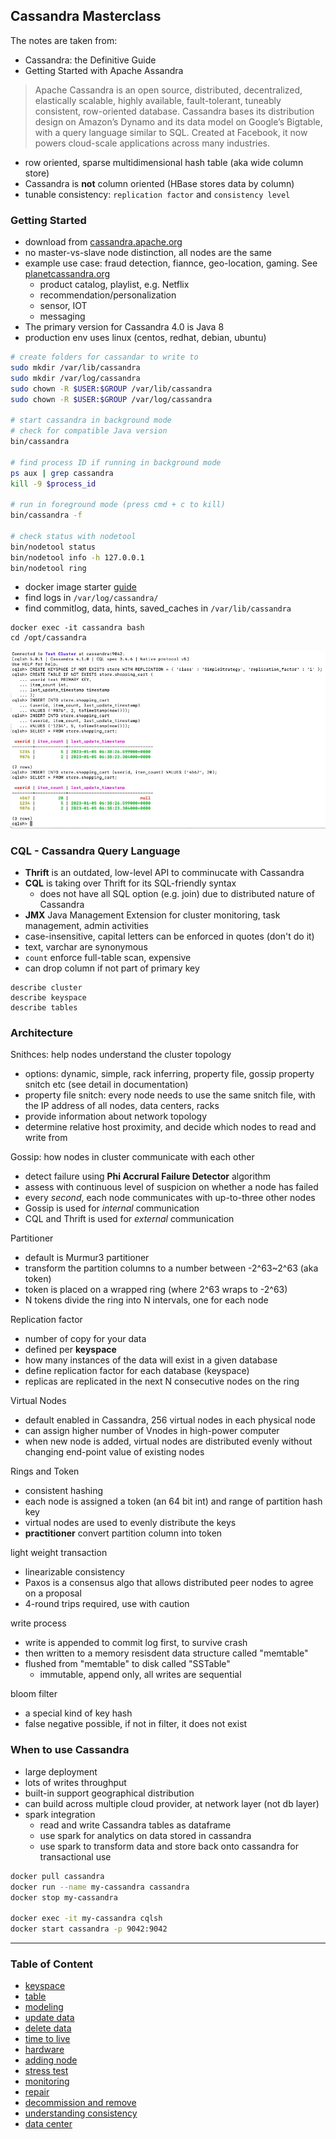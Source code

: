 ## Cassandra Masterclass

The notes are taken from:

- Cassandra: the Definitive Guide
- Getting Started with Apache Assandra

> Apache Cassandra is an open source, distributed, decentralized, elastically scalable, highly available, fault-tolerant, tuneably consistent, row-oriented database. Cassandra bases its distribution design on Amazon’s Dynamo and its data model on Google’s Bigtable, with a query language similar to SQL. Created at Facebook, it now powers cloud-scale applications across many industries.

- row oriented, sparse multidimensional hash table (aka wide column store)
- Cassandra is **not** column oriented (HBase stores data by column)
- tunable consistency: `replication factor` and `consistency level`

### Getting Started

- download from [cassandra.apache.org](cassandra.apache.org)
- no master-vs-slave node distinction, all nodes are the same
- example use case: fraud detection, fiannce, geo-location, gaming. See [planetcassandra.org](planetcassandra.org)
  - product catalog, playlist, e.g. Netflix
  - recommendation/personalization
  - sensor, IOT
  - messaging
- The primary version for Cassandra 4.0 is Java 8
- production env uses linux (centos, redhat, debian, ubuntu)

```bash
# create folders for cassandar to write to
sudo mkdir /var/lib/cassandra
sudo mkdir /var/log/cassandra
sudo chown -R $USER:$GROUP /var/lib/cassandra
sudo chown -R $USER:$GROUP /var/log/cassandra

# start cassandra in background mode
# check for compatible Java version
bin/cassandra

# find process ID if running in background mode
ps aux | grep cassandra
kill -9 $process_id

# run in foreground mode (press cmd + c to kill)
bin/cassandra -f

# check status with nodetool
bin/nodetool status
bin/nodetool info -h 127.0.0.1
bin/nodetool ring
```

- docker image starter [guide](https://cassandra.apache.org/_/quickstart.html)
- find logs in `/var/log/cassandra/`
- find commitlog, data, hints, saved_caches in `/var/lib/cassandra`

```
docker exec -it cassandra bash
cd /opt/cassandra
```

![alt-tet](./assets/docker_starter.png)

### CQL - Cassandra Query Language

- **Thrift** is an outdated, low-level API to comminucate with Cassandra
- **CQL** is taking over Thrift for its SQL-friendly syntax
  - does not have all SQL option (e.g. join) due to distributed nature of Cassandra
- **JMX** Java Management Extension for cluster monitoring, task management, admin activities
- case-insensitive, capital letters can be enforced in quotes (don't do it)
- text, varchar are synonymous
- `count` enforce full-table scan, expensive
- can drop column if not part of primary key

```
describe cluster
describe keyspace
describe tables
```

### Architecture

Snithces: help nodes understand the cluster topology

- options: dynamic, simple, rack inferring, property file, gossip property snitch etc (see detail in documentation)
- property file snitch: every node needs to use the same snitch file, with the IP address of all nodes, data centers, racks
- provide information about network topology
- determine relative host proximity, and decide which nodes to read and write from

Gossip: how nodes in cluster communicate with each other

- detect failure using **Phi Accrural Failure Detector** algorithm
- assess with continuous level of suspicion on whether a node has failed
- every _second_, each node communicates with up-to-three other nodes
- Gossip is used for _internal_ communication
- CQL and Thrift is used for _external_ communication

Partitioner

- default is Murmur3 partitioner
- transform the partition columns to a number between -2^63~2^63 (aka token)
- token is placed on a wrapped ring (where 2^63 wraps to -2^63)
- N tokens divide the ring into N intervals, one for each node

Replication factor

- number of copy for your data
- defined per **keyspace**
- how many instances of the data will exist in a given database
- define replication factor for each database (keyspace)
- replicas are replicated in the next N consecutive nodes on the ring

Virtual Nodes

- default enabled in Cassandra, 256 virtual nodes in each physical node
- can assign higher number of Vnodes in high-power computer
- when new node is added, virtual nodes are distributed evenly without changing end-point value of existing nodes

Rings and Token

- consistent hashing
- each node is assigned a token (an 64 bit int) and range of partition hash key
- virtual nodes are used to evenly distribute the keys
- **practitioner** convert partition column into token

light weight transaction

- linearizable consistency
- Paxos is a consensus algo that allows distributed peer nodes to agree on a proposal
- 4-round trips required, use with caution

write process

- write is appended to commit log first, to survive crash
- then written to a memory resisdent data structure called "memtable"
- flushed from "memtable" to disk called "SSTable"
  - immutable, append only, all writes are sequential

bloom filter

- a special kind of key hash
- false negative possible, if not in filter, it does not exist

### When to use Cassandra

- large deployment
- lots of writes throughput
- built-in support geographical distribution
- can build across multiple cloud provider, at network layer (not db layer)
- spark integration
  - read and write Cassandra tables as dataframe
  - use spark for analytics on data stored in cassandra
  - use spark to transform data and store back onto cassandra for transactional use

```bash
docker pull cassandra
docker run --name my-cassandra cassandra
docker stop my-cassandra

docker exec -it my-cassandra cqlsh
docker start cassandra -p 9042:9042
```

---

### Table of Content

- [keyspace](./keyspace.md)
- [table](./table.md)
- [modeling](./modeling.md)
- [update data](./update.md)
- [delete data](./delete.md)
- [time to live](./ttl.md)
- [hardware](./hardware.md)
- [adding node](./node.md)
- [stress test](./stress.md)
- [monitoring](./monitoring.md)
- [repair](./repair.md)
- [decommission and remove](./decommission_and_remove.md)
- [understanding consistency](./consistency.md)
- [data center](./data_center.md)
